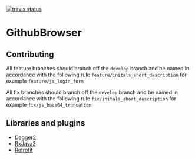 [![travis status](https://travis-ci.com/JanStoltman/GithubBrowser.svg?branch=master)](https://travis-ci.org/JanStoltman/GithubBrowser)

# GithubBrowser

## Contributing
All feature branches should branch off the `develop` branch and be named in accordance with the following rule `feature/initals_short_description` for example `feature/js_login_form`

All fix branches should branch off the `develop` branch and be named in accordance with the following rule `fix/initals_short_description` for example `fix/js_base64_truncation`

## Libraries and plugins
* [Dagger2](https://google.github.io/dagger/)
* [RxJava2](https://github.com/ReactiveX/RxJava)
* [Retrofit](https://square.github.io/retrofit/)
